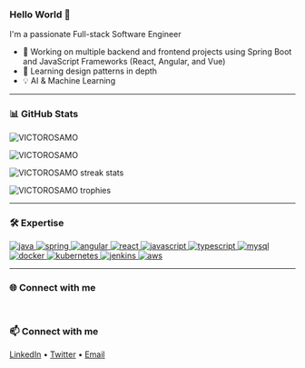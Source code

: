 <h3>Hello World 👋</h3>
<p>I'm a passionate Full-stack Software Engineer </p>

<ul>
  <li>🔭 Working on multiple backend and frontend projects using Spring Boot and JavaScript Frameworks (React, Angular, and Vue)</li>
  <li>🌱 Learning design patterns in depth</li>
  <li>💡 AI & Machine Learning</li>
</ul>

---

<h3>📊 GitHub Stats</h3>

<p>
  <img align="center" src="https://github-readme-stats.vercel.app/api?username=VICTOROSAMO&show_icons=true&locale=en" alt="VICTOROSAMO" />
</p>
<p>
  <img src="https://github-readme-stats.vercel.app/api/top-langs?username=VICTOROSAMO&show_icons=true&locale=en&layout=compact" alt="VICTOROSAMO" />
</p>

<p>
  <img src="https://github-readme-streak-stats.herokuapp.com/?user=VICTOROSAMO&" alt="VICTOROSAMO streak stats" />
</p>

<p>
  <img src="https://github-profile-trophy.vercel.app/?username=VICTOROSAMO&theme=onedark&margin-w=10&margin-h=10&no-frame=true" alt="VICTOROSAMO trophies" />
</p>

---

<h3>🛠️ Expertise</h3>

<p>
  <a target="_blank" href="https://www.java.com">
    <img src="https://img.shields.io/badge/Java-007396?style=for-the-badge&logo=java&logoColor=white" alt="java" />
  </a>
  <a target="_blank" href="https://spring.io">
    <img src="https://img.shields.io/badge/Spring-6DB33F?style=for-the-badge&logo=spring&logoColor=white" alt="spring" />
  </a>
  <a target="_blank" href="https://angular.io">
    <img src="https://img.shields.io/badge/Angular-DD0031?style=for-the-badge&logo=angular&logoColor=white" alt="angular" />
  </a>
  <a target="_blank" href="https://reactjs.org">
    <img src="https://img.shields.io/badge/React-61DAFB?style=for-the-badge&logo=react&logoColor=black" alt="react" />
  </a>
  <a target="_blank" href="https://www.javascript.com">
    <img src="https://img.shields.io/badge/JavaScript-F7DF1E?style=for-the-badge&logo=javascript&logoColor=black" alt="javascript" />
  </a>
  <a target="_blank" href="https://www.typescriptlang.org">
    <img src="https://img.shields.io/badge/TypeScript-3178C6?style=for-the-badge&logo=typescript&logoColor=white" alt="typescript" />
  </a>
  <a target="_blank" href="https://www.mysql.com">
    <img src="https://img.shields.io/badge/MySQL-4479A1?style=for-the-badge&logo=mysql&logoColor=white" alt="mysql" />
  </a>
  <a target="_blank" href="https://www.docker.com">
    <img src="https://img.shields.io/badge/Docker-2496ED?style=for-the-badge&logo=docker&logoColor=white" alt="docker" />
  </a>
  <a target="_blank" href="https://kubernetes.io">
    <img src="https://img.shields.io/badge/Kubernetes-326CE5?style=for-the-badge&logo=kubernetes&logoColor=white" alt="kubernetes" />
  </a>
  <a target="_blank" href="https://www.jenkins.io">
    <img src="https://img.shields.io/badge/Jenkins-D24939?style=for-the-badge&logo=jenkins&logoColor=white" alt="jenkins" />
  </a>
  <a target="_blank" href="https://aws.amazon.com">
    <img src="https://img.shields.io/badge/AWS-232F3E?style=for-the-badge&logo=amazon-aws&logoColor=white" alt="aws" />
  </a>
</p>

---

<h3>🌐 Connect with me</h3>


<br/>

<h3>📫 Connect with me</h3>
<p>
  <a href="https://linkedin.com/in/yourprofile" target="_blank">LinkedIn</a> •
  <a href="https://twitter.com/yourhandle" target="_blank">Twitter</a> •
  <a href="mailto:youremail@example.com">Email</a>
</p>

